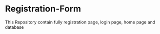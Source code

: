 # Registration-Form
This Repository contain fully registration page, login page, home page and database
